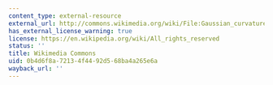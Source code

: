 ```yaml
---
content_type: external-resource
external_url: http://commons.wikimedia.org/wiki/File:Gaussian_curvature.PNG
has_external_license_warning: true
license: https://en.wikipedia.org/wiki/All_rights_reserved
status: ''
title: Wikimedia Commons
uid: 0b4d6f8a-7213-4f44-92d5-68ba4a265e6a
wayback_url: ''
---
```

